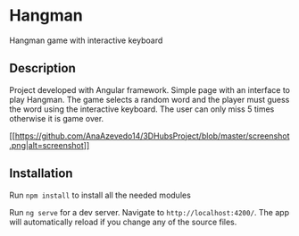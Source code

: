 # Hangman

Hangman game with interactive keyboard 

## Description

Project developed with Angular framework.
Simple page with an interface to play Hangman. The game selects a random word and the player must guess the word using the interactive keyboard. The user can only miss 5 times otherwise it is game over.

[[https://github.com/AnaAzevedo14/3DHubsProject/blob/master/screenshot.png|alt=screenshot]]

## Installation

Run `npm install` to install all the needed modules

Run `ng serve` for a dev server. Navigate to `http://localhost:4200/`. The app will automatically reload if you change any of the source files.

